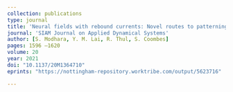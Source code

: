 ```yaml
---
collection: publications
type: journal
title: 'Neural fields with rebound currents: Novel routes to patterning'
journal: 'SIAM Journal on Applied Dynamical Systems'
author: [S. Modhara, Y. M. Lai, R. Thul, S. Coombes]
pages: 1596 –1620
volume: 20
year: 2021
doi: "10.1137/20M1364710"
eprints: "https://nottingham-repository.worktribe.com/output/5623716"

---
```

